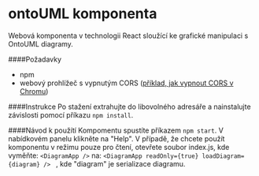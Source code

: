 # ontoUML komponenta
Webová komponenta v technologii React sloužící ke grafické manipulaci s OntoUML diagramy.

####Požadavky
* npm
* webový prohlížeč s vypnutým CORS ([příklad, jak vypnout CORS v Chromu](https://stackoverflow.com/questions/3102819/disable-same-origin-policy-in-chrome))

####Instrukce
Po stažení extrahujte do libovolného adresáře a nainstalujte závislosti pomocí příkazu `npm install`.

####Návod k použítí
Kompomentu spustíte příkazem `npm start`. V nabídkovém panelu klikněte na "Help". V případě, že chcete použít komponentu v režimu pouze pro čtení, otevřete soubor index.js, kde vyměňte: `<DiagramApp />` na: `<DiagramApp
readOnly={true}
loadDiagram={diagram}
/>
`
, kde "diagram" je serializace diagramu.
